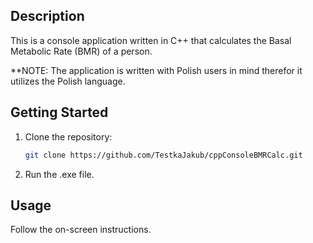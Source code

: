 ## Description

This is a console application written in C++ that calculates the Basal Metabolic Rate (BMR) of a person. 

**NOTE: The application is written with Polish users in mind therefor it utilizes the Polish language.

## Getting Started

1. Clone the repository:

    ```bash
    git clone https://github.com/TestkaJakub/cppConsoleBMRCalc.git
    ```

2. Run the .exe file.

## Usage

Follow the on-screen instructions.